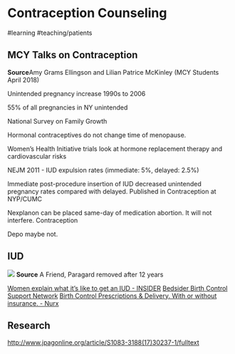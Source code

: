 # Contraception Counseling
#learning
#teaching/patients


## MCY Talks on Contraception
**Source**Amy Grams Ellingson and Lilian Patrice McKinley (MCY Students April 2018)

Unintended pregnancy increase 1990s to 2006

55% of all pregnancies in NY unintended

National Survey on Family Growth

Hormonal contraceptives do not change time of menopause.

Women’s Health Initiative trials look at hormone replacement therapy and cardiovascular risks

NEJM 2011 - IUD expulsion rates (immediate: 5%, delayed: 2.5%)

Immediate post-procedure insertion of IUD decreased unintended pregnancy rates compared with delayed. Published in Contraception at NYP/CUMC

Nexplanon can be placed same-day of medication abortion. It will not interfere. Contraception

Depo maybe not.

## IUD
![](Contraception%20Counseling/E67CAD2B-0F1F-4498-A02B-9A4CAACC3277.png)
**Source** A Friend, Paragard removed after 12 years

[Women explain what it’s like to get an IUD - INSIDER](http://www.thisisinsider.com/does-getting-an-iud-hurt-birth-control-2016-11)
[Bedsider Birth Control Support Network](https://www.bedsider.org/)
[Birth Control Prescriptions & Delivery. With or without insurance. - Nurx](https://www.nurx.com/)

## Research
http://www.jpagonline.org/article/S1083-3188(17)30237-1/fulltext

